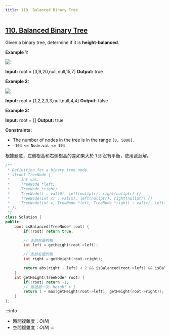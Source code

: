 ```yaml
---
title: 110. Balanced Binary Tree
---
```


## [110\. Balanced Binary Tree](https://leetcode.com/problems/balanced-binary-tree/)

Given a binary tree, determine if it is **height-balanced**.

**Example 1:**

![](https://assets.leetcode.com/uploads/2020/10/06/balance_1.jpg)

**Input:** root = \[3,9,20,null,null,15,7\]
**Output:** true

**Example 2:**

![](https://assets.leetcode.com/uploads/2020/10/06/balance_2.jpg)

**Input:** root = \[1,2,2,3,3,null,null,4,4\]
**Output:** false

**Example 3:**

**Input:** root = \[\]
**Output:** true

**Constraints:**

-   The number of nodes in the tree is in the range `[0, 5000]`.
-   `-104 <= Node.val <= 104`

根據題意，左側樹高和右側樹高的差如果大於 1 即沒有平衡，使用遞迴解。

```cpp
/**
 * Definition for a binary tree node.
 * struct TreeNode {
 *     int val;
 *     TreeNode *left;
 *     TreeNode *right;
 *     TreeNode() : val(0), left(nullptr), right(nullptr) {}
 *     TreeNode(int x) : val(x), left(nullptr), right(nullptr) {}
 *     TreeNode(int x, TreeNode *left, TreeNode *right) : val(x), left(left), right(right) {}
 * };
 */
class Solution {
public:
    bool isBalanced(TreeNode* root) {
        if(!root) return true;

        // 走訪左邊的樹
        int left = getHeight(root->left);

        // 走訪右邊的樹
        int right = getHeight(root->right);

        return abs(right - left) < 2 && isBalanced(root->left) && isBalanced(root->right);
    }
    int getHeight(TreeNode* root) {
        if(!root) return -1;
        // 每遞迴一次，height + 1
        return 1 + max(getHeight(root->left), getHeight(root->right));
    }
};
```

:::info
- 時間複雜度：$O(N)$
- 空間複雜度：$O(N)$
:::
